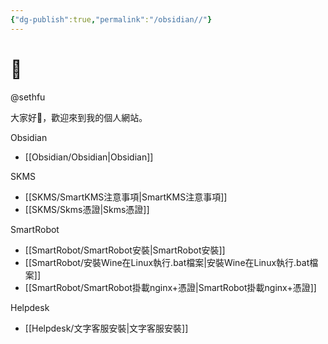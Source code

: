 ```yaml
---
{"dg-publish":true,"permalink":"/obsidian//"}
---
```


# 🌲

@sethfu

大家好👋，歡迎來到我的個人網站。

Obsidian
- [[Obsidian/Obsidian\|Obsidian]]

SKMS
- [[SKMS/SmartKMS注意事項\|SmartKMS注意事項]]
- [[SKMS/Skms憑證\|Skms憑證]]

SmartRobot
- [[SmartRobot/SmartRobot安裝\|SmartRobot安裝]]
- [[SmartRobot/安裝Wine在Linux執行.bat檔案\|安裝Wine在Linux執行.bat檔案]]
- [[SmartRobot/SmartRobot掛載nginx+憑證\|SmartRobot掛載nginx+憑證]]

Helpdesk
- [[Helpdesk/文字客服安裝\|文字客服安裝]]

